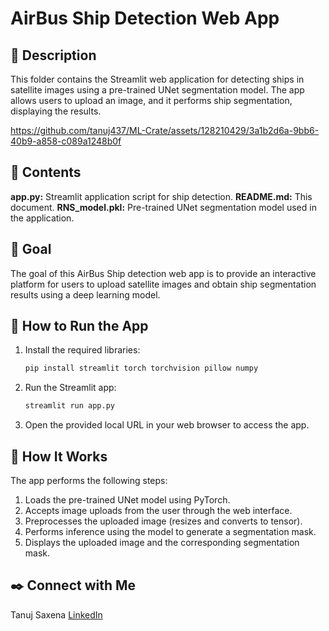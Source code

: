# AirBus Ship Detection Web App

## 📝 Description
This folder contains the Streamlit web application for detecting ships in satellite images using a pre-trained UNet segmentation model. The app allows users to upload an image, and it performs ship segmentation, displaying the results.


https://github.com/tanuj437/ML-Crate/assets/128210429/3a1b2d6a-9bb6-40b9-a858-c089a1248b0f


## 📂 Contents
**app.py:** Streamlit application script for ship detection.
**README.md:** This document.
**RNS_model.pkl:** Pre-trained UNet segmentation model used in the application.

## 🎯 Goal
The goal of this AirBus Ship detection web app is to provide an interactive platform for users to upload satellite images and obtain ship segmentation results using a deep learning model.

## 🚀 How to Run the App
1. Install the required libraries:
    ```sh
    pip install streamlit torch torchvision pillow numpy
    ```

2. Run the Streamlit app:
    ```sh
    streamlit run app.py
    ```

3. Open the provided local URL in your web browser to access the app.

## 🧠 How It Works
The app performs the following steps:
1. Loads the pre-trained UNet model using PyTorch.
2. Accepts image uploads from the user through the web interface.
3. Preprocesses the uploaded image (resizes and converts to tensor).
4. Performs inference using the model to generate a segmentation mask.
5. Displays the uploaded image and the corresponding segmentation mask.

## ✒️ Connect with Me
Tanuj Saxena [LinkedIn](https://www.linkedin.com/in/tanuj-saxena-970271252/)
